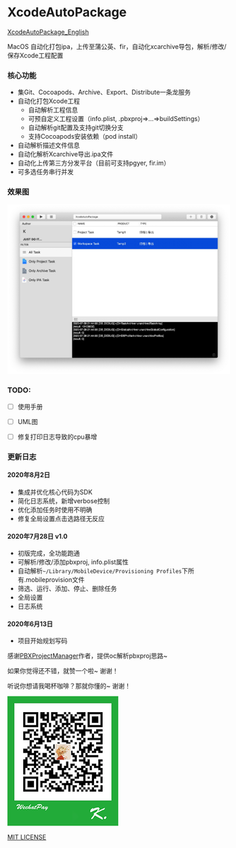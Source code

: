 # XcodeAutoPackage

[XcodeAutoPackage_English](README_EN.md)

MacOS 自动化打包ipa，上传至蒲公英、fir，自动化xcarchive导包，解析/修改/保存Xcode工程配置



### 核心功能

- 集Git、Cocoapods、Archive、Export、Distribute一条龙服务
- 自动化打包Xcode工程
  - 自动解析工程信息
  - 可预自定义工程设置（info.plist, .pbxproj=>...=>buildSettings）
  - 自动解析git配置及支持git切换分支
  - 支持Cocoapods安装依赖（pod install）
- 自动解析描述文件信息
- 自动化解析Xcarchive导出.ipa文件
- 自动化上传第三方分发平台（目前可支持pgyer, fir.im）
- 可多选任务串行并发



### 效果图

![main](Resource/main.jpg)

### TODO:

- [ ] 使用手册

- [ ] UML图

- [ ] 修复打印日志导致的cpu暴增



### 更新日志

#### 2020年8月2日

- 集成并优化核心代码为SDK
- 简化日志系统，新增verbose控制
- 优化添加任务时使用不明确
- 修复全局设置点击选路径无反应

#### 2020年7月28日 v1.0

- 初版完成，全功能跑通
- 可解析/修改/添加pbxproj, info.plist属性
- 自动解析`~/Library/MobileDevice/Provisioning Profiles`下所有.mobileprovision文件
- 筛选、运行、添加、停止、删除任务
- 全局设置
- 日志系统

#### 2020年6月13日

- 项目开始规划写码







感谢[PBXProjectManager](https://github.com/JinhuiLu/PBXProjectManager)作者，提供oc解析pbxproj思路~



如果你觉得还不错，就赞一个啦~ 谢谢！

听说你想请我喝杯咖啡？那就你懂的~ 谢谢！

![pay](Resource/K_WechatPay.png)

[MIT LICENSE](LICENSE)